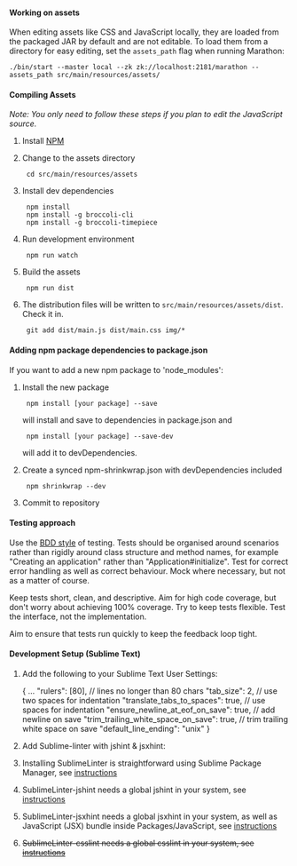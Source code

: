 #### Working on assets

When editing assets like CSS and JavaScript locally, they are loaded from the
packaged JAR by default and are not editable. To load them from a directory for
easy editing, set the `assets_path` flag when running Marathon:

    ./bin/start --master local --zk zk://localhost:2181/marathon --assets_path src/main/resources/assets/

#### Compiling Assets

*Note: You only need to follow these steps if you plan to edit the JavaScript source.*

1. Install [NPM](https://npmjs.org/)
2. Change to the assets directory

        cd src/main/resources/assets

3. Install dev dependencies

        npm install
        npm install -g broccoli-cli
        npm install -g broccoli-timepiece

4. Run development environment

        npm run watch

5. Build the assets

        npm run dist

6. The distribution files will be written to `src/main/resources/assets/dist`.
   Check it in.

        git add dist/main.js dist/main.css img/*

#### Adding npm package dependencies to package.json

If you want to add a new npm package to 'node_modules':

1. Install the new package

        npm install [your package] --save
    will install and save to dependencies in package.json and

        npm install [your package] --save-dev
    will add it to devDependencies.

2. Create a synced npm-shrinkwrap.json with devDependencies included

        npm shrinkwrap --dev

3. Commit to repository

#### Testing approach

Use the [BDD style](http://guide.agilealliance.org/guide/bdd.html) of testing.
Tests should be organised around scenarios rather than rigidly around class
structure and method names, for example "Creating an application" rather than
"Application#initialize". Test for correct error handling as well as correct
behaviour. Mock where necessary, but not as a matter of course.

Keep tests short, clean, and descriptive. Aim for high code coverage, but don't
worry about achieving 100% coverage. Try to keep tests flexible. Test the
interface, not the implementation.

Aim to ensure that tests run quickly to keep the feedback loop tight.

#### Development Setup (Sublime Text)

1. Add the following to your Sublime Text User Settings:

    {
      ...
      "rulers": [80], // lines no longer than 80 chars
      "tab_size": 2, // use two spaces for indentation
      "translate_tabs_to_spaces": true, // use spaces for indentation
      "ensure_newline_at_eof_on_save": true, // add newline on save
      "trim_trailing_white_space_on_save": true, // trim trailing white space on save
      "default_line_ending": "unix"
    }

2. Add Sublime-linter with jshint & jsxhint:

  1. Installing SublimeLinter is straightforward using Sublime Package Manager, see [instructions](http://sublimelinter.readthedocs.org/en/latest/installation.html#installing-via-pc)

  2. SublimeLinter-jshint needs a global jshint in your system, see [instructions](https://github.com/SublimeLinter/SublimeLinter-jshint#linter-installation)

  3. SublimeLinter-jsxhint needs a global jsxhint in your system, as well as JavaScript (JSX) bundle inside Packages/JavaScript, see [instructions](https://github.com/SublimeLinter/SublimeLinter-jsxhint#linter-installation)

  4. ~~SublimeLinter-csslint needs a global csslint in your system, see [instructions](https://github.com/SublimeLinter/SublimeLinter-csslint#linter-installation)~~
